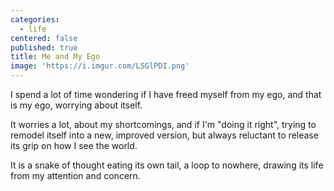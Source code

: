 ```yaml
---
categories:
  - life
centered: false
published: true
title: Me and My Ego
image: 'https://i.imgur.com/LSGlPDI.png'
---
```

I spend a lot of time wondering
if I have freed myself from my ego,
and that is my ego,
worrying about itself. 

It worries a lot,
about my shortcomings,
and if I'm "doing it right",
trying to remodel itself
into a new, improved version,
but always reluctant
to release its grip
on how I see the world.

It is a snake of thought 
eating its own tail,
a loop to nowhere,
drawing its life
from my attention 
and concern.